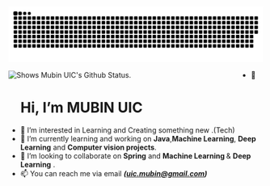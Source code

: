 

![](https://raw.githubusercontent.com/ericwali/ericwali/output/github-contribution-grid-snake.svg)
<p>
<a href="https://github.com/pulls?q=author:mubinui">
  <img alt="Shows Mubin UIC's Github Status." align="left" width="480px" src="https://github-stats.liuli.lol/api?username=mubinui&theme=vue-dark&show_icons=true&include_all_commits=true&count_private=true">
</a>    
</p>




- 👋 <h1> Hi, I’m <b>MUBIN UIC</b></h1>
- 👀 I’m interested in Learning and Creating something new .(Tech) 
- 🌱 I’m currently learning and working on <b> Java</b>,<b>Machine Learning</b>, <b>Deep Learning</b> and <b>Computer vision projects</b>.
- 💞️ I’m looking to collaborate on <b>Spring</b> and <b>Machine Learning </b> & <b>Deep Learning</b> .
- 📫 You can reach me via email <b><i>(uic.mubin@gmail.com)</i></b>

<!---
mubinui/mubinui is a ✨ special ✨ repository because its `README.md` (this file) appears on your GitHub profile.
You can click the Preview link to take a look at your changes.
--->
